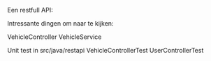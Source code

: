 Een restfull API:

Intressante dingen om naar te kijken:

VehicleController
VehicleService


Unit test in src/java/restapi
VehicleControllerTest
UserControllerTest
